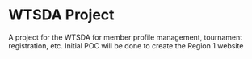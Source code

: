 WTSDA Project
=====
A project for the WTSDA for member profile management, tournament registration, etc.
Initial POC will be done to create the Region 1 website
